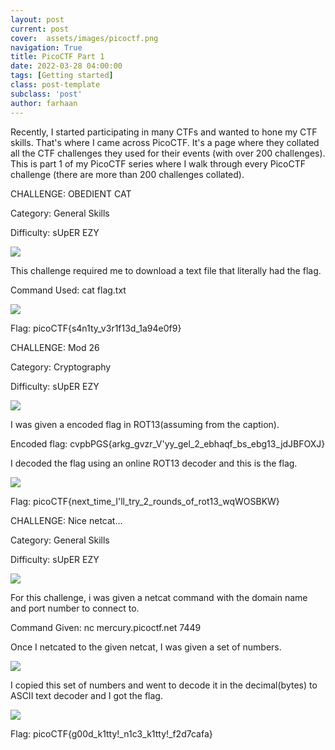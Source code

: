 ```yaml
---
layout: post
current: post
cover:  assets/images/picoctf.png
navigation: True
title: PicoCTF Part 1
date: 2022-03-28 04:00:00
tags: [Getting started]
class: post-template
subclass: 'post'
author: farhaan
---
```

Recently, I started participating in many CTFs and wanted to hone my CTF skills. That's where I came across PicoCTF. It's a page where they collated all the CTF challenges they used for their events (with over 200 challenges). This is part 1 of my PicoCTF series where I walk through every PicoCTF challenge (there are more than 200 challenges collated).

CHALLENGE: OBEDIENT CAT

Category: General Skills

Difficulty: sUpER EZY

![](https://lh4.googleusercontent.com/5pD90gGY_VED6lVhFg4unGCVEYwyNsUzbp845NGle4NL0ZxKD5LkYERdzeUsNg-Er-Yg2MTzHbG-jIYetLX2r11jCC9zKpdJZoyOI9hP-cSoovbaTLYDfs2I9lGCKX7ZbfxcKNfS)

This challenge required me to download a text file that literally had the flag. 

Command Used: cat flag.txt

![](https://lh4.googleusercontent.com/dTqDisJuWEmbux9cba-Kcp6gXfIC7-m9oFriuBB6HykVoW6C2LnBcS2k4cYFGKj1XcLnz6Z5z_a6KyQVJrXV8yB_zX6BeboJk4AUz_yTVOjRh9kJ8a2hkAMCScWzhW7-7g34CD6i)

Flag: picoCTF{s4n1ty_v3r1f13d_1a94e0f9}

CHALLENGE: Mod 26

Category: Cryptography

Difficulty: sUpER EZY

![](https://lh3.googleusercontent.com/r53Zkc9XKgSWhufD6zxeX1j1cHvlDzgwLFnUWcY0kr0IMScPovC8Abxdho6Y21PczGxSvJ38ge4TqKLCzTWKmMWLSSfP0QM4IRZ1GuLY6_fmsnT1yDwbhb5xJR7Xt5D3hJ5mPaEZ)

I was given a encoded flag in ROT13(assuming from the caption).

Encoded flag: cvpbPGS{arkg_gvzr_V'yy_gel_2_ebhaqf_bs_ebg13_jdJBFOXJ}

I decoded the flag using an online ROT13 decoder and this is the flag.

![](https://lh6.googleusercontent.com/BnRPbPAehlNVT0v00I52075i6G-c_uCxAdnHCpsqviBt_veqdJfuSJoxEdrayXAwqJ-M0nED01jTDZcWnKsJcMpLhbsVnMWwnlQmSv0SyVwnbJJvq0DRiJ2URYgNoaFzlj7gmZ5E)

Flag: picoCTF{next_time_I'll_try_2_rounds_of_rot13_wqWOSBKW}

CHALLENGE: Nice netcat...

Category: General Skills

Difficulty: sUpER EZY

![](https://lh4.googleusercontent.com/BfzMQWVT1qtNyxTsbdHxBai255WSAEUX6sHrD6FowRfkbOCxcGt__dq2WzTV855M9703VZB4nHyok5HAK2BCokbPC0dAAOUC-8mRCHP_kfLF1G9Wp9D8EpIGoq4ouJTKCo23xrxT)

For this challenge, i was given a netcat command with the domain name and port number to connect to. 

Command Given: nc mercury.picoctf.net 7449

Once I netcated to the given netcat, I was given a set of numbers.

![](https://lh5.googleusercontent.com/AxTo52U_Pn6h2qFbAGFUyx3TemXC9HXaXlaSjilfEA3EGHd8P-N6KWGkiAlGxeHextIyXUSuNCdGBPo3zuobl54ZghMNT5CeKZwMVBnKWSfNIFdtudx6igAvgWiB9LcsVaaYxGK5)

I copied this set of numbers and went to decode it in the decimal(bytes) to ASCII text decoder and I got the flag.

![](https://lh4.googleusercontent.com/R6OTADAKCad2ZAK0P2ChfJxsI-RX5sEGBjQxFPawBaqshRnLSWEFn8KaoW4bUz9IMl8c_B-MqEkUs6Hzpj9fiRToNHPCqrQV1tjXSHK8XRfh2XGWiPWnGwYyqP9fSJEXSzmMVWjW)

Flag: picoCTF{g00d_k1tty!_n1c3_k1tty!_f2d7cafa}
